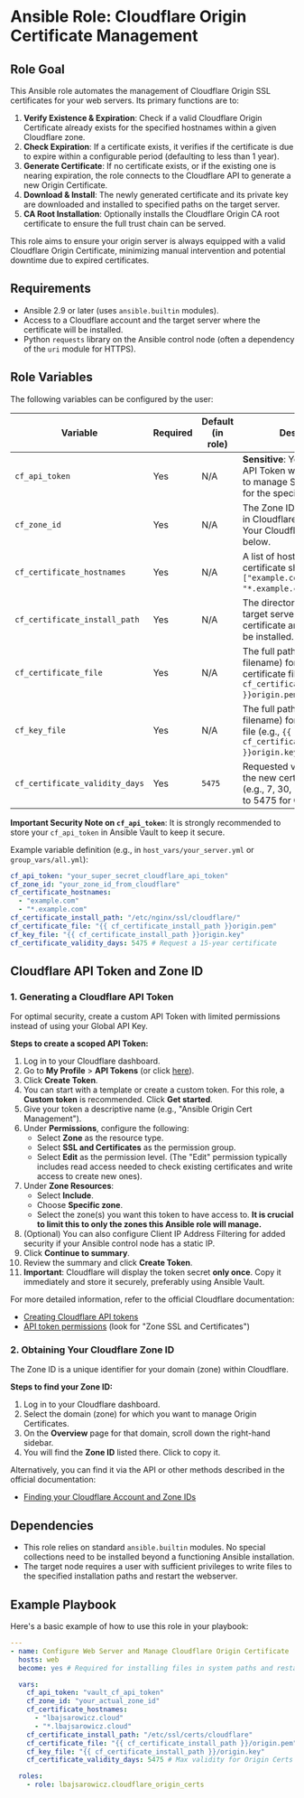 # Ansible Role: Cloudflare Origin Certificate Management

## Role Goal

This Ansible role automates the management of Cloudflare Origin SSL certificates for your web servers. Its primary
functions are to:

1. **Verify Existence & Expiration**: Check if a valid Cloudflare Origin Certificate already exists for the specified
   hostnames within a given Cloudflare zone.
2. **Check Expiration**: If a certificate exists, it verifies if the certificate is due to expire within a configurable
   period (defaulting to less than 1 year).
3. **Generate Certificate**: If no certificate exists, or if the existing one is nearing expiration, the role connects
   to the Cloudflare API to generate a new Origin Certificate.
4. **Download & Install**: The newly generated certificate and its private key are downloaded and installed to specified
   paths on the target server.
5. **CA Root Installation**: Optionally installs the Cloudflare Origin CA root certificate to ensure the full trust
   chain can be served.

This role aims to ensure your origin server is always equipped with a valid Cloudflare Origin Certificate, minimizing
manual intervention and potential downtime due to expired certificates.

## Requirements

* Ansible 2.9 or later (uses `ansible.builtin` modules).
* Access to a Cloudflare account and the target server where the certificate will be installed.
* Python `requests` library on the Ansible control node (often a dependency of the `uri` module for HTTPS).

## Role Variables

The following variables can be configured by the user:

| Variable                       | Required | Default (in role) | Description                                                                                                               |
|--------------------------------|----------|-------------------|---------------------------------------------------------------------------------------------------------------------------|
| `cf_api_token`                 | Yes      | N/A               | **Sensitive**: Your Cloudflare API Token with permissions to manage SSL certificates for the specified zone.              |
| `cf_zone_id`                   | Yes      | N/A               | The Zone ID of your domain in Cloudflare. See "Obtaining Your Cloudflare Zone ID" below.                                  |
| `cf_certificate_hostnames`     | Yes      | N/A               | A list of hostnames the certificate should cover (e.g., `["example.com", "*.example.com"]`).                              |
| `cf_certificate_install_path`  | Yes      | N/A               | The directory path on the target server where the certificate and key files will be installed.                            |
| `cf_certificate_file`          | Yes      | N/A               | The full path (including filename) for the origin certificate file (e.g., `{{ cf_certificate_install_path }}origin.pem`). |
| `cf_key_file`                  | Yes      | N/A               | The full path (including filename) for the private key file (e.g., `{{ cf_certificate_install_path }}origin.key`).        |
| `cf_certificate_validity_days` | Yes      | `5475`            | Requested validity period for the new certificate in days (e.g., 7, 30, 90, 365, 730, up to 5475 for Origin CA certs).    |

**Important Security Note on `cf_api_token`**:
It is strongly recommended to store your `cf_api_token` in Ansible Vault to keep it secure.

Example variable definition (e.g., in `host_vars/your_server.yml` or `group_vars/all.yml`):

```yaml
cf_api_token: "your_super_secret_cloudflare_api_token"
cf_zone_id: "your_zone_id_from_cloudflare"
cf_certificate_hostnames:
  - "example.com"
  - "*.example.com"
cf_certificate_install_path: "/etc/nginx/ssl/cloudflare/"
cf_certificate_file: "{{ cf_certificate_install_path }}origin.pem"
cf_key_file: "{{ cf_certificate_install_path }}origin.key"
cf_certificate_validity_days: 5475 # Request a 15-year certificate
```

## Cloudflare API Token and Zone ID

### 1. Generating a Cloudflare API Token

For optimal security, create a custom API Token with limited permissions instead of using your Global API Key.

**Steps to create a scoped API Token:**

1. Log in to your Cloudflare dashboard.
2. Go to **My Profile** > **API Tokens** (or click [here](https://dash.cloudflare.com/profile/api-tokens)).
3. Click **Create Token**.
4. You can start with a template or create a custom token. For this role, a **Custom token** is recommended. Click **Get
   started**.
5. Give your token a descriptive name (e.g., "Ansible Origin Cert Management").
6. Under **Permissions**, configure the following:
    * Select **Zone** as the resource type.
    * Select **SSL and Certificates** as the permission group.
    * Select **Edit** as the permission level. (The "Edit" permission typically includes read access needed to check
      existing certificates and write access to create new ones).
7. Under **Zone Resources**:
    * Select **Include**.
    * Choose **Specific zone**.
    * Select the zone(s) you want this token to have access to. **It is crucial to limit this to only the zones this
      Ansible role will manage.**
8. (Optional) You can also configure Client IP Address Filtering for added security if your Ansible control node has a
   static IP.
9. Click **Continue to summary**.
10. Review the summary and click **Create Token**.
11. **Important**: Cloudflare will display the token secret **only once**. Copy it immediately and store it securely,
    preferably using Ansible Vault.

For more detailed information, refer to the official Cloudflare documentation:

* [Creating Cloudflare API tokens](https://developers.cloudflare.com/fundamentals/api/get-started/create-token/)
* [API token permissions](https://developers.cloudflare.com/fundamentals/api/reference/permissions/) (look for "Zone SSL
  and Certificates")

### 2. Obtaining Your Cloudflare Zone ID

The Zone ID is a unique identifier for your domain (zone) within Cloudflare.

**Steps to find your Zone ID:**

1. Log in to your Cloudflare dashboard.
2. Select the domain (zone) for which you want to manage Origin Certificates.
3. On the **Overview** page for that domain, scroll down the right-hand sidebar.
4. You will find the **Zone ID** listed there. Click to copy it.

Alternatively, you can find it via the API or other methods described in the official documentation:

* [Finding your Cloudflare Account and Zone IDs](https://developers.cloudflare.com/fundamentals/setup/find-account-and-zone-ids/)

## Dependencies

* This role relies on standard `ansible.builtin` modules. No special collections need to be installed beyond a
  functioning Ansible installation.
* The target node requires a user with sufficient privileges to write files to the specified installation paths and
  restart the webserver.

## Example Playbook

Here's a basic example of how to use this role in your playbook:

```yaml
---
- name: Configure Web Server and Manage Cloudflare Origin Certificate
  hosts: web
  become: yes # Required for installing files in system paths and restarting services

  vars:
    cf_api_token: "vault_cf_api_token"
    cf_zone_id: "your_actual_zone_id"
    cf_certificate_hostnames:
      - "lbajsarowicz.cloud"
      - "*.lbajsarowicz.cloud"
    cf_certificate_install_path: "/etc/ssl/certs/cloudflare"
    cf_certificate_file: "{{ cf_certificate_install_path }}/origin.pem"
    cf_key_file: "{{ cf_certificate_install_path }}/origin.key"
    cf_certificate_validity_days: 5475 # Max validity for Origin Certs

  roles:
    - role: lbajsarowicz.cloudflare_origin_certs
```
